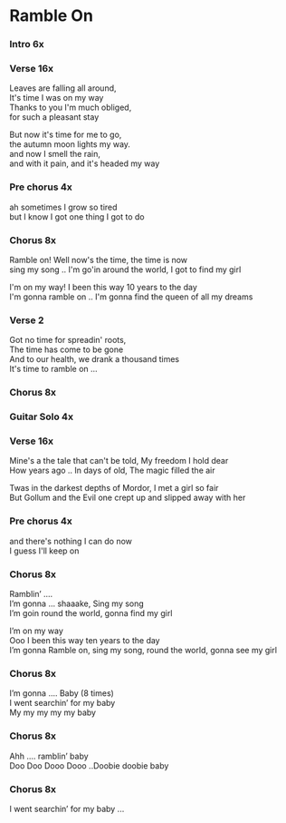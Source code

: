 # Ramble On

### Intro  6x

### Verse  16x

Leaves are falling all around,  
It's time I was on my way  
Thanks to you I'm much obliged,  
for such a pleasant stay  

But now it's time for me to go,  
the autumn moon lights my way.  
and now I smell the rain,  
and with it pain, and it's headed my way  

### Pre chorus  4x

ah sometimes I grow so tired  
but I know I got one thing I got to do  

### Chorus 8x

Ramble on!  Well now's the time, the time is now  
sing my song .. I'm go'in around the world, I got to find my girl

I'm on my way! I been this way 10 years to the day  
I'm gonna ramble on .. I'm gonna find the queen of all my dreams  

### Verse 2

Got no time for spreadin' roots,  
The time has come to be gone  
And to our health, we drank a thousand times  
It's time to ramble on ...

### Chorus  8x

### Guitar Solo  4x

### Verse  16x  

Mine's a the tale that can't be told, My freedom I hold dear  
How years ago .. In days of old, The magic filled the air  

Twas in the darkest depths of Mordor, I met a girl so fair  
But Gollum and the Evil one crept up and slipped away with her  

### Pre chorus  4x

and there's nothing I can do now  
I guess I'll keep on  

### Chorus  8x

Ramblin’ ....  
I’m gonna ... shaaake, Sing my song  
I’m goin round the world, gonna find my girl  

I’m on my way  
Ooo I been this way ten years to the day  
I’m gonna Ramble on, sing my song, round the world, gonna see my girl  

### Chorus  8x

I’m gonna .... Baby (8 times)  
I went searchin’ for my baby  
My my my my my baby

### Chorus  8x

Ahh .... ramblin’ baby  
Doo Doo Dooo Dooo ..Doobie doobie baby

### Chorus  8x

I went searchin’ for my baby ...
